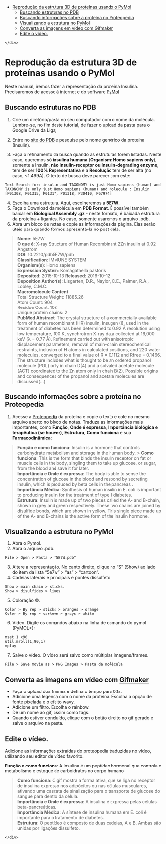 <!DOCTYPE html>
<html>

<head>
  <meta charset="utf-8">
  <meta name="viewport" content="width=device-width, initial-scale=1.0">
  <title>Reprodução da estrutura 3D de proteínas usando o PyMol</title>
  <link rel="stylesheet" href="https://stackedit.io/style.css" />
</head>

<body class="stackedit">
  <div class="stackedit__left">
    <div class="stackedit__toc">
      
<ul>
<li><a href="#reprodução-da-estrutura-3d-de-proteínas-usando-o-pymol">Reprodução da estrutura 3D de proteínas usando o PyMol</a>
<ul>
<li><a href="#buscando-estruturas-no-pdb">Buscando estruturas no PDB</a></li>
<li><a href="#buscando-informações-sobre-a-proteína-no-proteopedia">Buscando informações sobre a proteína no Proteopedia</a></li>
<li><a href="#visualizando-a-estrutura-no-pymol">Visualizando a estrutura no PyMol</a></li>
<li><a href="#converta-as-imagens-em-vídeo-com-gifmaker">Converta as imagens em vídeo com Gifmaker</a></li>
<li><a href="#edite-o-vídeo.">Edite o vídeo.</a></li>
</ul>
</li>
</ul>

    </div>
  </div>
  <div class="stackedit__right">
    <div class="stackedit__html">
      <h1 id="reprodução-da-estrutura-3d-de-proteínas-usando-o-pymol">Reprodução da estrutura 3D de proteínas usando o PyMol</h1>
<p>Neste manual, iremos fazer a representação da proteína Insulina. Precisaremos de acesso à internet e do software <a href="https://pymol.org/2/">PyMol</a></p>
<h2 id="buscando-estruturas-no-pdb">Buscando estruturas no PDB</h2>
<ol>
<li>
<p>Crie um diretório/pasta no seu computador com o nome da molécula. Lembre-se, no fim deste tutorial, de fazer o upload da pasta para o Google Drive da Liga;</p>
</li>
<li>
<p>Entre no <a href="https://www.rcsb.org/">site do PDB</a> e pesquise pelo nome genérico da proteína (Insulin).</p>
</li>
<li>
<p>Faça o refinamento da busca quando as estruturas forem listadas. Neste caso, queremos só <strong>insulina humana</strong> (<strong>Organism: Homo sapiens only</strong>), somente a Insulin, <strong>não Insulin-receptor ou Insulin-degrading enzyme</strong>, tem de ser <strong>100% Representativa</strong> e a <strong>Resolução</strong> tem de ser alta (no caso, &lt;1.499A). O texto de busca deve parecer com este:</p>
</li>
</ol>
<pre><code>Text Search for: insulin and TAXONOMY is just Homo sapiens (human) and TAXONOMY is only just Homo sapiens (human) and Molecule : Insulin [P01308, P01315, P01317, P01318, P30410, P67974] 
</code></pre>
<ol start="4">
<li>Escolha uma estrutura. Aqui, escolheremos a <strong>5E7W</strong>.</li>
<li>Faça o Download da molécula em <strong>PDB Format</strong>. É possível também baixar em <strong>Biological Assembly .gz</strong> - neste formato, é baixada estrutura da proteína + ligantes. No caso, somente usaremos o arquivo .pdb.</li>
<li>Abra um bloco de notas e copie as informações da página. Elas serão úteis para quando formos apresentá-la no post dela.</li>
</ol>
<blockquote>
<p><strong>Nome</strong>: 5E7W<br>
<strong>O que é</strong>: X-ray Structure of Human Recombinant 2Zn insulin at 0.92 Angstrom<br>
<strong>DOI</strong>: 10.2210/pdb5E7W/pdb<br>
<strong>Classification</strong>: IMMUNE SYSTEM<br>
<strong>Organism(s)</strong>: Homo sapiens<br>
<strong>Expression System</strong>: Komagataella pastoris<br>
<strong>Deposited</strong>: 2015-10-13 <strong>Released</strong>: 2016-10-12<br>
<strong>Deposition Author(s)</strong>: Lisgarten, D.R., Naylor, C.E., Palmer, R.A., Lobley, C.M.C.<br>
<strong>Macromolecule Content</strong><br>
Total Structure Weight: 11885.26<br>
Atom Count: 904<br>
Residue Count: 102<br>
Unique protein chains: 2<br>
<strong>PubMed Abstract</strong>: The crystal structure of a commercially available form of human recombinant (HR) insulin, Insugen (I), used in the treatment of diabetes has been determined to 0.92 Å resolution using low temperature, 100 K, synchrotron X-ray data collected at 16,000 keV (λ = 0.77 Å). Refinement carried out with anisotropic displacement parameters, removal of main-chain stereochemical restraints, inclusion of H atoms in calculated positions, and 220 water molecules, converged to a final value of R = 0.1112 and Rfree = 0.1466. The structure includes what is thought to be an ordered propanol molecule (POL) only in chain D(4) and a solvated acetate molecule (ACT) coordinated to the Zn atom only in chain B(2). Possible origins and consequences of the propanol and acetate molecules are discussed(…)</p>
</blockquote>
<h2 id="buscando-informações-sobre-a-proteína-no-proteopedia">Buscando informações sobre a proteína no Proteopedia</h2>
<ol>
<li>Acesse a <a href="https://proteopedia.org/wiki/index.php/Molecular_Playground/Insulin">Proteopedia</a> da proteína e copie o texto e cole no mesmo arquivo aberto no bloco de notas. Traduza as informações mais importantes, como <strong>Função</strong>, <strong>Onde é expressa</strong>, <strong>Importância biológica e terapêutica (se houver)</strong>, <strong>Estrutura</strong>, <strong>Como funciona</strong> e sua <strong>Farmacodinâmica</strong>:</li>
</ol>
<blockquote>
<p><strong>Função e como funciona</strong>: Insulin is a hormone that controls carbohydrate metabolism and storage in the human body. &gt; <strong>Como funciona</strong>: This is the form that binds the insulin receptor on fat or muscle cells in the body, singling them to take up glucose, or sugar, from the blood and save it for later.<br>
<strong>Importância e Onde é expressa</strong>: The body is able to sense the concentration of glucose in the blood and respond by secreting insulin, which is produced by beta cells in the pancreas .<br>
<strong>Importância Médica</strong>: Synthesis of human insulin in E. coli is important to producing insulin for the treatment of type 1 diabetes.<br>
<strong>Estrutura</strong>: Insulin is made up of two pieces called the A- and B-chain, shown in grey and green respectively. These two chains are joined by disulfide bonds, which are shown in yellow. This single piece made up of the A- and B-chains is the active form of the insulin hormone.</p>
</blockquote>
<h2 id="visualizando-a-estrutura-no-pymol">Visualizando a estrutura no PyMol</h2>
<ol>
<li>Abra o Pymol.</li>
<li>Abra o arquivo .pdb.</li>
</ol>
<pre><code>File &gt; Open &gt; Pasta &gt; "5E7W.pdb"
</code></pre>
<ol start="3">
<li>Altere a representação. No canto direito, clique no “S” (Show) ao lado do item da lista “5e7w” &gt; “as” &gt; “cartoon”.</li>
<li>Cadeias laterais e principais e pontes dissulfeto.</li>
</ol>
<pre><code>Show &gt; main chain &gt; sticks.
Show &gt; disulfides &gt; lines
</code></pre>
<ol start="5">
<li>Coloração ©.</li>
</ol>
<pre><code>Color &gt; By rep &gt; sticks &gt; oranges &gt; orange 
Color &gt; By rep &gt; cartoon &gt; grays &gt; white
</code></pre>
<ol start="6">
<li>Video. Digite os comandos abaixo na linha de comando do pymol (PyMOL&gt;):</li>
</ol>
<pre><code>mset 1 x90
util.mroll(1,90,1)
mplay 
</code></pre>
<ol start="7">
<li>Salve o vídeo. O vídeo será salvo como múltiplas imagens/frames.</li>
</ol>
<pre><code>File &gt; Save movie as &gt; PNG Images &gt; Pasta da molécula
</code></pre>
<h2 id="converta-as-imagens-em-vídeo-com-gifmaker">Converta as imagens em vídeo com <a href="https://giphy.com/create/">Gifmaker</a></h2>
<ul>
<li>Faça o upload dos frames e defina o tempo para 0.1s.</li>
<li>Adicione uma legenda com o nome da proteína. Escolha a opção de fonte pixelada e o efeito wavy.</li>
<li>Adicione um filtro. Escolha o rainbow.</li>
<li>Dê um nome ao gif, assim como tags.</li>
<li>Quando estiver concluído, clique com o botão direito no gif gerado e salve o arquivo na pasta.</li>
</ul>
<h2 id="edite-o-vídeo.">Edite o vídeo.</h2>
<p>Adicione as informações extraídas do proteopedia traduzidas no vídeo, utilizando seu editor de vídeo favorito.</p>
<p><strong>Função e como funciona</strong>: A Insulina é um peptídeo hormonal que controla o metabolismo e estoque de carboidratos no corpo humano</p>
<blockquote>
<p><strong>Como funciona</strong>: O gif mostra a forma ativa, que se liga no receptor de insulina expresso nos adipócitos ou nas células musculares, ativando uma cascata de sinalização para o transporte de glucose do sangue para dentro da célula.<br>
<strong>Importância e Onde é expressa</strong>: A insulina é expressa pelas células beta-pancreáticas.<br>
<strong>Importância Médica</strong>: A síntese de insulina humana em E. coli é importante para o tratamento de diabetes.<br>
<strong>Estrutura</strong>: O peptídeo é composto de duas cadeias, A e B. Ambas são unidas por ligações dissulfeto.</p>
</blockquote>

    </div>
  </div>
</body>

</html>
